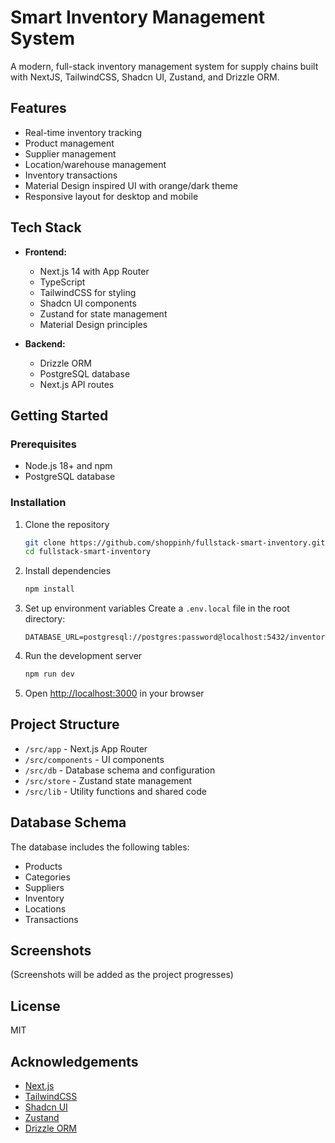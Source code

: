 # Smart Inventory Management System

A modern, full-stack inventory management system for supply chains built with NextJS, TailwindCSS, Shadcn UI, Zustand, and Drizzle ORM.

## Features

- Real-time inventory tracking
- Product management
- Supplier management
- Location/warehouse management
- Inventory transactions
- Material Design inspired UI with orange/dark theme
- Responsive layout for desktop and mobile

## Tech Stack

- **Frontend:**
  - Next.js 14 with App Router
  - TypeScript
  - TailwindCSS for styling
  - Shadcn UI components
  - Zustand for state management
  - Material Design principles

- **Backend:**
  - Drizzle ORM
  - PostgreSQL database
  - Next.js API routes

## Getting Started

### Prerequisites

- Node.js 18+ and npm
- PostgreSQL database

### Installation

1. Clone the repository
   ```bash
   git clone https://github.com/shoppinh/fullstack-smart-inventory.git
   cd fullstack-smart-inventory
   ```

2. Install dependencies
   ```bash
   npm install
   ```

3. Set up environment variables
   Create a `.env.local` file in the root directory:
   ```
   DATABASE_URL=postgresql://postgres:password@localhost:5432/inventory
   ```

4. Run the development server
   ```bash
   npm run dev
   ```

5. Open [http://localhost:3000](http://localhost:3000) in your browser

## Project Structure

- `/src/app` - Next.js App Router
- `/src/components` - UI components
- `/src/db` - Database schema and configuration
- `/src/store` - Zustand state management
- `/src/lib` - Utility functions and shared code

## Database Schema

The database includes the following tables:
- Products
- Categories
- Suppliers
- Inventory
- Locations
- Transactions

## Screenshots

(Screenshots will be added as the project progresses)

## License

MIT

## Acknowledgements

- [Next.js](https://nextjs.org/)
- [TailwindCSS](https://tailwindcss.com/)
- [Shadcn UI](https://ui.shadcn.com/)
- [Zustand](https://github.com/pmndrs/zustand)
- [Drizzle ORM](https://orm.drizzle.team/)
